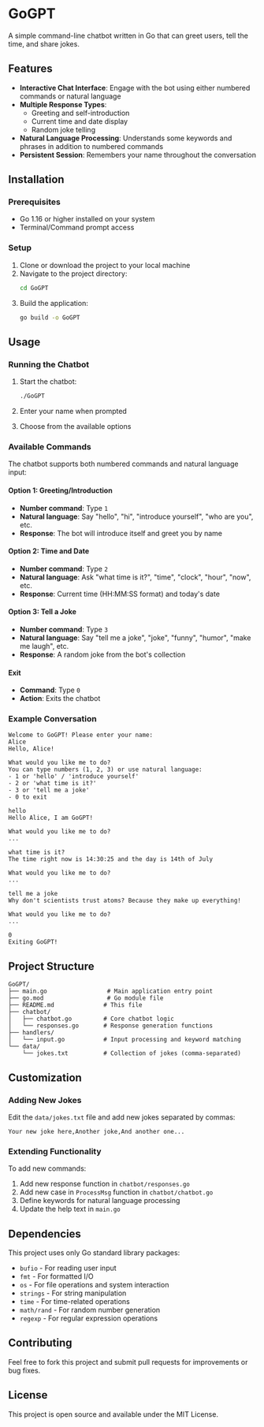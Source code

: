 # GoGPT

A simple command-line chatbot written in Go that can greet users, tell the time, and share jokes.

## Features

- **Interactive Chat Interface**: Engage with the bot using either numbered commands or natural language
- **Multiple Response Types**: 
  - Greeting and self-introduction
  - Current time and date display
  - Random joke telling
- **Natural Language Processing**: Understands some keywords and phrases in addition to numbered commands
- **Persistent Session**: Remembers your name throughout the conversation

## Installation

### Prerequisites

- Go 1.16 or higher installed on your system
- Terminal/Command prompt access

### Setup

1. Clone or download the project to your local machine
2. Navigate to the project directory:
   ```bash
   cd GoGPT
   ```
3. Build the application:
   ```bash
   go build -o GoGPT
   ```

## Usage

### Running the Chatbot

1. Start the chatbot:
   ```bash
   ./GoGPT
   ```
   
2. Enter your name when prompted
3. Choose from the available options

### Available Commands

The chatbot supports both numbered commands and natural language input:

#### Option 1: Greeting/Introduction
- **Number command**: Type `1`
- **Natural language**: Say "hello", "hi", "introduce yourself", "who are you", etc.
- **Response**: The bot will introduce itself and greet you by name

#### Option 2: Time and Date
- **Number command**: Type `2`
- **Natural language**: Ask "what time is it?", "time", "clock", "hour", "now", etc.
- **Response**: Current time (HH:MM:SS format) and today's date

#### Option 3: Tell a Joke
- **Number command**: Type `3`
- **Natural language**: Say "tell me a joke", "joke", "funny", "humor", "make me laugh", etc.
- **Response**: A random joke from the bot's collection

#### Exit
- **Command**: Type `0`
- **Action**: Exits the chatbot

### Example Conversation

```
Welcome to GoGPT! Please enter your name: 
Alice
Hello, Alice!

What would you like me to do?
You can type numbers (1, 2, 3) or use natural language:
- 1 or 'hello' / 'introduce yourself'
- 2 or 'what time is it?'
- 3 or 'tell me a joke'
- 0 to exit

hello
Hello Alice, I am GoGPT! 

What would you like me to do?
...

what time is it?
The time right now is 14:30:25 and the day is 14th of July

What would you like me to do?
...

tell me a joke
Why don't scientists trust atoms? Because they make up everything!

What would you like me to do?
...

0
Exiting GoGPT!
```

## Project Structure

```
GoGPT/
├── main.go                 # Main application entry point
├── go.mod                  # Go module file
├── README.md              # This file
├── chatbot/
│   ├── chatbot.go         # Core chatbot logic
│   └── responses.go       # Response generation functions
├── handlers/
│   └── input.go           # Input processing and keyword matching
└── data/
    └── jokes.txt          # Collection of jokes (comma-separated)
```

## Customization

### Adding New Jokes
Edit the `data/jokes.txt` file and add new jokes separated by commas:
```
Your new joke here,Another joke,And another one...
```

### Extending Functionality
To add new commands:
1. Add new response function in `chatbot/responses.go`
2. Add new case in `ProcessMsg` function in `chatbot/chatbot.go`
3. Define keywords for natural language processing
4. Update the help text in `main.go`

## Dependencies

This project uses only Go standard library packages:
- `bufio` - For reading user input
- `fmt` - For formatted I/O
- `os` - For file operations and system interaction
- `strings` - For string manipulation
- `time` - For time-related operations
- `math/rand` - For random number generation
- `regexp` - For regular expression operations

## Contributing

Feel free to fork this project and submit pull requests for improvements or bug fixes.

## License

This project is open source and available under the MIT License.